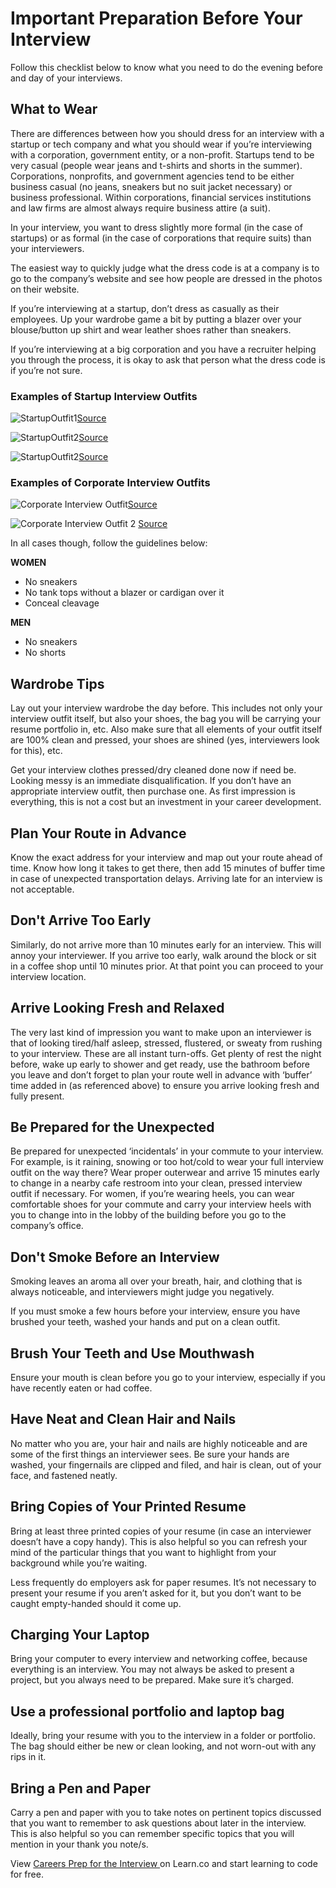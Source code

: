 # Important Preparation Before Your Interview

Follow this checklist below to know what you need to do the evening before and day of your interviews. 

## What to Wear

There are differences between how you should dress for an interview with a startup or tech company and what you should wear if you’re interviewing with a corporation, government entity, or a non-profit. Startups tend to be very casual (people wear jeans and t-shirts and shorts in the summer). Corporations, nonprofits, and government agencies tend to be either business casual (no jeans, sneakers but no suit jacket necessary) or business professional. Within corporations, financial services institutions and law firms are almost always require business attire (a suit).

In your interview, you want to dress slightly more formal (in the case of startups) or as formal (in the case of corporations that require suits) than your interviewers.  

The easiest way to quickly judge what the dress code is at a company is to go to the company’s website and see how people are dressed in the photos on their website.

If you’re interviewing at a startup, don’t dress as casually as their employees. Up your wardrobe game a bit by putting a blazer over your blouse/button up shirt and wear leather shoes rather than sneakers. 

If you’re interviewing at a big corporation and you have a recruiter helping you through the process, it is okay to ask that person what the dress code is if you’re not sure. 

### Examples of Startup Interview Outfits

![StartupOutfit1](https://s3.amazonaws.com/learn-verified/StartUp+Interview+Outfit.jpg)[Source](http://workplacewears.tumblr.com/)

![StartupOutfit2](https://s3.amazonaws.com/learn-verified/StartupInterviewOutfit2.jpg)[Source](https://www.pinterest.com/thepacheragroup/men-s-silicon-valley-startup-interviewing/)

![StartupOutfit2](https://s3.amazonaws.com/learn-verified/StartupInterviewOutfit3.png)[Source](https://s3.amazonaws.com/learn-verified/StartupInterviewOutfit3.png)

### Examples of Corporate Interview Outfits

![Corporate Interview Outfit](https://s3.amazonaws.com/learn-verified/CorporateInterviewOutfit.jpg)[Source](http://mypowerpose.com/what-to-wear-to-an-interview-corporate-formal-and-business-casual/) 

![Corporate Interview Outfit 2](https://s3.amazonaws.com/learn-verified/CorporateInterviewOutift2.jpg) [Source](https://www.pinterest.com/explore/groomsmen-sweaters/)

In all cases though, follow the guidelines below: 

**WOMEN** 
- No sneakers
- No tank tops without a blazer or cardigan over it
- Conceal cleavage

**MEN**
- No sneakers
- No shorts

## Wardrobe Tips

Lay out your interview wardrobe the day before. This includes not only your interview outfit itself, but also your shoes, the bag you will be carrying your resume portfolio in, etc.  Also make sure that all elements of your outfit itself are 100% clean and pressed, your shoes are shined (yes, interviewers look for this), etc.

Get your interview clothes pressed/dry cleaned done now if need be.  Looking messy is an immediate disqualification. If you don’t have an appropriate interview outfit, then purchase one. As first impression is everything, this is not a cost but an investment in your career development.

## Plan Your Route in Advance

Know the exact address for your interview and map out your route ahead of time. Know how long it takes to get there, then add 15 minutes of buffer time in case of unexpected transportation delays. Arriving late for an interview is not acceptable.

## Don't Arrive Too Early

Similarly, do not arrive more than 10 minutes early for an interview. This will annoy your interviewer.  If you arrive too early, walk around the block or sit in a coffee shop until 10 minutes prior. At that point you can proceed to your interview location.

## Arrive Looking Fresh and Relaxed

The very last kind of impression you want to make upon an interviewer is that of looking tired/half asleep, stressed, flustered, or sweaty from rushing to your interview. These are all instant turn-offs. Get plenty of rest the night before, wake up early to shower and get ready, use the bathroom before you leave and don’t forget to plan your route well in advance with ‘buffer’ time added in (as referenced above) to ensure you arrive looking fresh and fully present.

## Be Prepared for the Unexpected

Be prepared for unexpected ‘incidentals’ in your commute to your interview. For example, is it raining, snowing or too hot/cold to wear your full interview outfit on the way there? Wear proper outerwear and arrive 15 minutes early to change in a nearby cafe restroom into your clean, pressed interview outfit if necessary. For women, if you’re wearing heels, you can wear comfortable shoes for your commute and carry your interview heels with you to change into in the lobby of the building before you go to the company’s office.

## Don't Smoke Before an Interview

Smoking leaves an aroma all over your breath, hair, and clothing that is always noticeable, and interviewers might judge you negatively.

If you must smoke a few hours before your interview, ensure you have brushed your teeth, washed your hands and put on a clean outfit.

## Brush Your Teeth and Use Mouthwash

Ensure your mouth is clean before you go to your interview, especially if you have recently eaten or had coffee.

## Have Neat and Clean Hair and Nails

No matter who you are, your hair and nails are highly noticeable and are some of the first things an interviewer sees. Be sure your hands are washed, your fingernails are clipped and filed, and hair is clean, out of your face, and fastened neatly.

## Bring Copies of Your Printed Resume

Bring at least three printed copies of your resume (in case an interviewer doesn’t have a copy handy). This is also helpful so you can refresh your mind of the particular things that you want to highlight from your background while you’re waiting.

Less frequently do employers ask for paper resumes. It’s not necessary to present your resume if you aren’t asked for it, but you don’t want to be caught empty-handed should it come up.

## Charging Your Laptop

Bring your computer to  every interview and networking coffee, because everything is an interview. You may not always be asked to present a project, but you always need to be prepared. Make sure it’s charged. 

## Use a professional portfolio and laptop bag

Ideally, bring your resume with you to the interview in a folder or portfolio. The bag should either be new or clean looking, and not worn-out with any rips in it.  

## Bring a Pen and Paper

Carry a pen and paper with you to take notes on pertinent topics discussed that you want to remember to ask questions about later in the interview. This is also helpful so you can remember specific topics that you will mention in your thank you note/s. 

<p data-visibility='hidden'>View <a href='https://learn.co/lessons/careers-prep-for-the-interview'>Careers Prep for the Interview </a> on Learn.co and start learning to code for free.</p>
